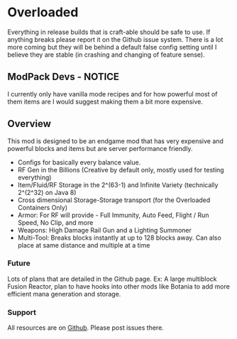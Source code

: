 # Overloaded
Everything in release builds that is craft-able should be safe to use. If anything breaks please report it on the Github issue system. There is a lot more coming but they will be behind a default false config setting until I believe they are stable (in crashing and changing of feature sense).

## ModPack Devs - NOTICE
I currently only have vanilla mode recipes and for how powerful most of them items are I would suggest making them a bit more expensive.

## Overview
This mod is designed to be an endgame mod that has very expensive and powerful blocks and items but are server performance friendly.

* Configs for basically every balance value.
* RF Gen in the Billions (Creative by default only, mostly used for testing everything)
* Item/Fluid/RF Storage in the 2^(63-1)  and Infinite Variety (technically 2^(2^32) on Java 8)
* Cross dimensional Storage-Storage transport (for the Overloaded Containers Only)
* Armor: For RF will provide - Full Immunity, Auto Feed, Flight / Run Speed, No Clip, and more 
* Weapons: High Damage Rail Gun and a Lighting Summoner
* Multi-Tool: Breaks blocks instantly at up to 128 blocks away. Can also place at same distance and multiple at a time 

### Future
Lots of plans that are detailed in the Github page. Ex: A large multiblock Fusion Reactor, plan to have hooks into other mods like Botania to add more efficient mana generation and storage.

### Support
All resources are on [Github](https://github.com/CJ-MC-Mods/Overloaded). Please post issues there. 